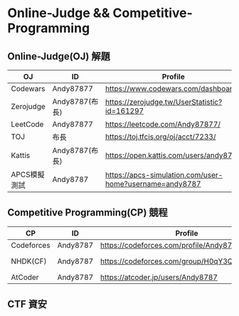 # Online-Judge && Competitive-Programming
## Online-Judge(OJ) 解題
|  OJ   | ID  | Profile  | Repo |
|  ----  | ----  | ----  | ----  |
| Codewars  | Andy87877 | https://www.codewars.com/dashboard | https://github.com/Andy87877/Codewars |
| Zerojudge  | Andy8787(布長) | https://zerojudge.tw/UserStatistic?id=161297 | https://github.com/Andy87877/Zerojudge |
| LeetCode  | Andy87877 | https://leetcode.com/Andy87877/ | https://github.com/Andy87877/LeetCode |
| TOJ  | 布長 | https://toj.tfcis.org/oj/acct/7233/ | https://github.com/Andy87877/TOJ |
| Kattis | Andy8787(布長) | https://open.kattis.com/users/andy8787 | https://github.com/Andy87877/Kattis |
| APCS模擬測試 | Andy8787 | https://apcs-simulation.com/user-home?username=andy8787 | https://github.com/Andy87877/APCS-simulation |

## Competitive Programming(CP) 競程
|  CP   | ID  | Profile  | Repo |
|  ----  | ----  | ----  | ----  |
| Codeforces  | Andy8787 | https://codeforces.com/profile/Andy8787| https://github.com/Andy87877/Codeforces |
| NHDK(CF)  | Andy8787 | https://codeforces.com/group/H0qY3QmnOW/blog| https://github.com/Andy87877/NHDK-Ten-Point-Round |
| AtCoder  | Andy8787 | https://atcoder.jp/users/Andy8787 | https://github.com/Andy87877/AtCoder |


## CTF 資安
